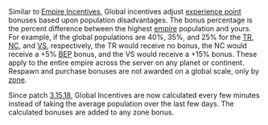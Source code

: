 Similar to [Empire Incentives](Empire_Incentives.md), Global incentives
adjust [experience point](Battle_Experience_Points.md) bonuses based upon
population disadvantages. The bonus percentage is the percent difference between
the highest [empire](Empire.md) population and yours. For example, if the global
populations are 40%, 35%, and 25% for the [TR](Terran_Republic.md),
[NC](New_Conglomerate.md), and [VS](Vanu_Sovereignty.md),
respectively, the TR would receive no bonus, the NC would receive a +5%
[BEP](Battle_Experience_Points.md) bonus, and the VS would receive a +15% bonus.
These apply to the entire empire across the server on any planet or continent.
Respawn and purchase bonuses are not awarded on a global scale, only by
[zone](Zone.md).

Since patch [3.15.18](../patches/3.15.18.md), Global Incentives are now
calculated every few minutes instead of taking the average population over the
last few days. The calculated bonuses are added to any zone bonus.

